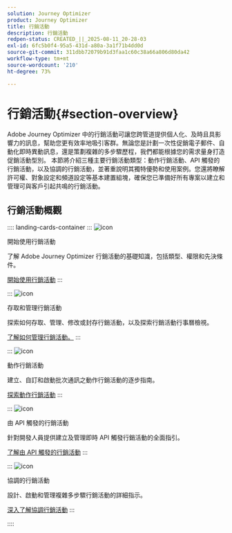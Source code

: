 ```yaml
---
solution: Journey Optimizer
product: Journey Optimizer
title: 行銷活動
description: 行銷活動
redpen-status: CREATED_||_2025-08-11_20-28-03
exl-id: 6fc5b0f4-95a5-431d-a80a-3a1f71b4dd0d
source-git-commit: 311dbb72079b91d3faa1c60c38a66a806d80da42
workflow-type: tm+mt
source-wordcount: '210'
ht-degree: 73%

---
```


# 行銷活動{#section-overview}

Adobe Journey Optimizer 中的行銷活動可讓您跨管道提供個人化、及時且具影響力的訊息，幫助您更有效率地吸引客群。無論您是計劃一次性促銷電子郵件、自動化即時異動訊息，還是策劃複雜的多步驟歷程，我們都能根據您的需求量身打造促銷活動型別。 本節將介紹三種主要行銷活動類型：動作行銷活動、API 觸發的行銷活動，以及協調的行銷活動，並著重說明其獨特優勢和使用案例。您還將瞭解許可權、對象設定和頻道設定等基本建置組塊，確保您已準備好所有專案以建立和管理可與客戶引起共鳴的行銷活動。

## 行銷活動概觀

:::: landing-cards-container
:::
![icon](https://cdn.experienceleague.adobe.com/icons/circle-play.svg?lang=zh-Hant)

開始使用行銷活動

了解 Adobe Journey Optimizer 行銷活動的基礎知識，包括類型、權限和先決條件。

[開始使用行銷活動](../using/campaigns/get-started-with-campaigns.md)
:::

:::
![icon](https://cdn.experienceleague.adobe.com/icons/list-check.svg?lang=zh-Hant)

存取和管理行銷活動

探索如何存取、管理、修改或封存行銷活動，以及探索行銷活動行事曆檢視。

[了解如何管理行銷活動。](../using/campaigns/manage-campaigns.md)
:::

:::
![icon](https://cdn.experienceleague.adobe.com/icons/bullseye.svg?lang=zh-Hant)

動作行銷活動

建立、自訂和啟動批次通訊之動作行銷活動的逐步指南。

[探索動作行銷活動](action-campaigns-landing-page.md)
:::

:::
![icon](https://cdn.experienceleague.adobe.com/icons/code-branch.svg?lang=zh-Hant)

由 API 觸發的行銷活動

針對開發人員提供建立及管理即時 API 觸發行銷活動的全面指引。

[了解由 API 觸發的行銷活動](api-triggered-campaigns-landing-page.md)
:::

:::
![icon](https://cdn.experienceleague.adobe.com/icons/puzzle-piece.svg?lang=zh-Hant)

協調的行銷活動

設計、啟動和管理複雜多步驟行銷活動的詳細指示。

[深入了解協調行銷活動](orchestrated-campaigns-landing-page.md)
:::

::::
